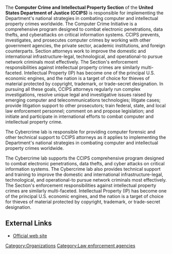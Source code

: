 The **Computer Crime and Intellectual Property Section** of the **United
States Department of Justice (CCIPS)** is responsible for implementing
the Department's national strategies in combating computer and
intellectual property crimes worldwide. The Computer Crime Initiative is
a comprehensive program designed to combat electronic penetrations, data
thefts, and cyberattacks on critical information systems. CCIPS
prevents, investigates, and prosecutes computer crimes by working with
other government agencies, the private sector, academic institutions,
and foreign counterparts. Section attorneys work to improve the domestic
and international infrastructure-legal, technological, and
operational-to pursue network criminals most effectively. The Section's
enforcement responsibilities against intellectual property crimes are
similarly multi-faceted. Intellectual Property (IP) has become one of
the principal U.S. economic engines, and the nation is a target of
choice for thieves of material protected by copyright, trademark, or
trade-secret designation. In pursuing all these goals, CCIPS attorneys
regularly run complex investigations, resolve unique legal and
investigative issues raised by emerging computer and telecommunications
technologies; litigate cases; provide litigation support to other
prosecutors; train federal, state, and local law enforcement personnel;
comment on and propose legislation; and initiate and participate in
international efforts to combat computer and intellectual property
crime.

The Cybercrime lab is responsible for providing computer forensic and
other technical support to CCIPS attorneys as it applies to implementing
the Department's national strategies in combating computer and
intellectual property crimes worldwide.

The Cybercrime lab supports the CCIPS comprehensive program designed to
combat electronic penetrations, data thefts, and cyber attacks on
critical information systems. The Cybercrime lab also provides technical
support and training to improve the domestic and international
infrastructure-legal, technological, and operational-to pursue network
criminals most effectively. The Section's enforcement responsibilities
against intellectual property crimes are similarly multi-faceted.
Intellectual Property (IP) has become one of the principal U.S. economic
engines, and the nation is a target of choice for thieves of material
protected by copyright, trademark, or trade-secret designation.

## External Links

- [Official web site](http://www.cybercrime.gov/)

[Category:Organizations](Category:Organizations "wikilink")
[Category:Law enforcement
agencies](Category:Law_enforcement_agencies "wikilink")
